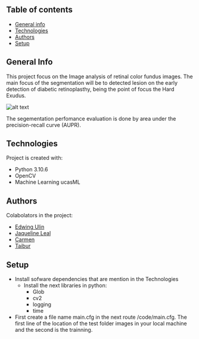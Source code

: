 ## Table of contents
* [General info](#general-info)
* [Technologies](#technologies)
* [Authors](#authors)
* [Setup](#setup)

## General Info
This project focus on the Image analysis of retinal color fundus images. The
main focus of the segmentation will be to detected lesion on the early
detection of diabetic retinoplasthy, being the point of focus the Hard Exudus.

![alt text](https://pub.mdpi-res.com/sensors/sensors-21-03704/article_deploy/html/images/sensors-21-03704-g001.png?1623041606)

The segementation perfomance evaluation is done by area under the
precision-recall curve (AUPR).


## Technologies
Project is created with: 
* Python 3.10.6
* OpenCV 
* Machine Learning ucasML

## Authors
Colabolators in the project: 
* [Edwing Ulin](https://github.com/EdAlita)
* [Jaqueline Leal](https://github.com/JLealc)
* [Carmen]()
* [Taibur]()

## Setup
* Install sofware dependencies that are mention in the Technologies
    * Install the next libraries in python:
        * Glob
        * cv2
        * logging
        * time
* First create a file name main.cfg in the next route /code/main.cfg. The first line of the location of the test folder images in your local machine and the second is the trainning.






